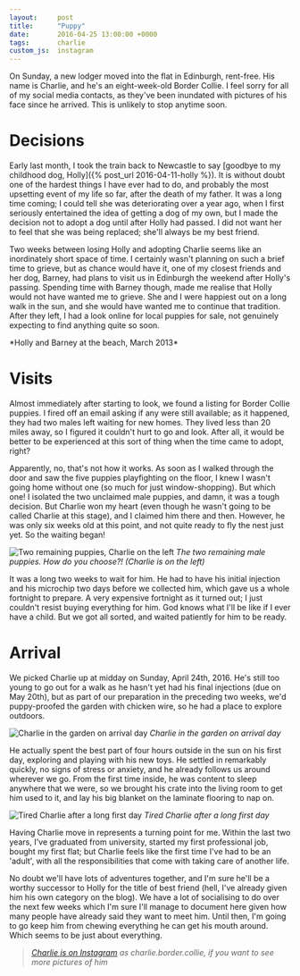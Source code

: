 ```yaml
---
layout:     post
title:      "Puppy"
date:       2016-04-25 13:00:00 +0000
tags:       charlie
custom_js:  instagram
---
```


On Sunday, a new lodger moved into the flat in Edinburgh, rent-free. His name is Charlie, and he's an eight-week-old Border Collie. I feel sorry for all of my social media contacts, as they've been inundated with pictures of his face since he arrived. This is unlikely to stop anytime soon.

<!-- Read More -->

# Decisions

Early last month, I took the train back to Newcastle to say [goodbye to my childhood dog, Holly]({% post_url 2016-04-11-holly %}). It is without doubt one of the hardest things I have ever had to do, and probably the most upsetting event of my life so far, after the death of my father. It was a long time coming; I could tell she was deteriorating over a year ago, when I first seriously entertained the idea of getting a dog of my own, but I made the decision not to adopt a dog until after Holly had passed. I did not want her to feel that she was being replaced; she'll always be my best friend.

Two weeks between losing Holly and adopting Charlie seems like an inordinately short space of time. I certainly wasn't planning on such a brief time to grieve, but as chance would have it, one of my closest friends and her dog, Barney, had plans to visit us in Edinburgh the weekend after Holly's passing. Spending time with Barney though, made me realise that Holly would not have wanted me to grieve. She and I were happiest out on a long walk in the sun, and she would have wanted me to continue that tradition. After they left, I had a look online for local puppies for sale, not genuinely expecting to find anything quite so soon.

<div class="instagram-container">
    <blockquote class="instagram-media" data-instgrm-captioned data-instgrm-version="6">
        <a href="https://www.instagram.com/p/WzqPWlTSJY/" target="_blank"></a>
    </blockquote>
</div>
*Holly and Barney at the beach, March 2013*

# Visits

Almost immediately after starting to look, we found a listing for Border Collie puppies. I fired off an email asking if any were still available; as it happened, they had two males left waiting for new homes. They lived less than 20 miles away, so I figured it couldn't hurt to go and look. After all, it would be better to be experienced at this sort of thing when the time came to adopt, right?

Apparently, no, that's not how it works. As soon as I walked through the door and saw the five puppies playfighting on the floor, I knew I wasn't going home without one (so much for just window-shopping). But which one! I isolated the two unclaimed male puppies, and damn, it was a tough decision. But Charlie won my heart (even though he wasn't going to be called Charlie at this stage), and I claimed him there and then. However, he was only six weeks old at this point, and not quite ready to fly the nest just yet. So the waiting began!

![Two remaining puppies, Charlie on the left]({{site.baseurl}}/assets/img/puppy-charlie-decision.jpg)
*The two remaining male puppies. How do you choose?! (Charlie is on the left)*

It was a long two weeks to wait for him. He had to have his initial injection and his microchip two days before we collected him, which gave us a whole fortnight to prepare. A very expensive fortnight as it turned out; I just couldn't resist buying everything for him. God knows what I'll be like if I ever have a child. But we got all sorted, and waited patiently for him to be ready.

# Arrival

We picked Charlie up at midday on Sunday, April 24th, 2016. He's still too young to go out for a walk as he hasn't yet had his final injections (due on May 20th), but as part of our preparation in the preceding two weeks, we'd puppy-proofed the garden with chicken wire, so he had a place to explore outdoors. 

![Charlie in the garden on arrival day]({{site.baseurl}}/assets/img/puppy-charlie-outside-ball.jpg)
*Charlie in the garden on arrival day*

He actually spent the best part of four hours outside in the sun on his first day, exploring and playing with his new toys. He settled in remarkably quickly, no signs of stress or anxiety, and he already follows us around wherever we go. From the first time inside, he was content to sleep anywhere that we were, so we brought his crate into the living room to get him used to it, and lay his big blanket on the laminate flooring to nap on.

![Tired Charlie after a long first day]({{site.baseurl}}/assets/img/puppy-charlie-sleeping.jpg)
*Tired Charlie after a long first day*

Having Charlie move in represents a turning point for me. Within the last two years, I've graduated from university, started my first professional job, bought my first flat; but Charlie feels like the first time I've had to be an 'adult', with all the responsibilities that come with taking care of another life. 

No doubt we'll have lots of adventures together, and I'm sure he'll be a worthy successor to Holly for the title of best friend (hell, I've already given him his own category on the blog). We have a lot of socialising to do over the next few weeks which I'm sure I'll manage to document here given how many people have already said they want to meet him. Until then, I'm going to go keep him from chewing everything he can get his mouth around. Which seems to be just about everything.

> *[Charlie is on Instagram][charlies-instagram] as charlie.border.collie, if you want to see more pictures of him*

[charlies-instagram]: https://www.instagram.com/charlie.border.collie